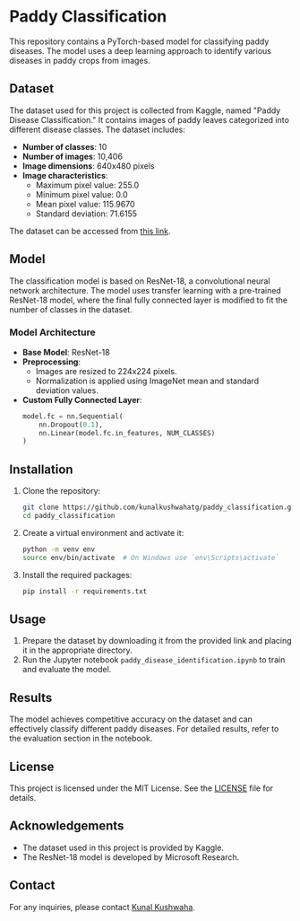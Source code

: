 # Paddy Classification

This repository contains a PyTorch-based model for classifying paddy diseases. The model uses a deep learning approach to identify various diseases in paddy crops from images.

## Dataset

The dataset used for this project is collected from Kaggle, named "Paddy Disease Classification." It contains images of paddy leaves categorized into different disease classes. The dataset includes:
- **Number of classes**: 10
- **Number of images**: 10,406
- **Image dimensions**: 640x480 pixels
- **Image characteristics**:
  - Maximum pixel value: 255.0
  - Minimum pixel value: 0.0
  - Mean pixel value: 115.9670
  - Standard deviation: 71.6155

The dataset can be accessed from [this link](https://www.kaggle.com/competitions/paddy-disease-classification/data).

## Model

The classification model is based on ResNet-18, a convolutional neural network architecture. The model uses transfer learning with a pre-trained ResNet-18 model, where the final fully connected layer is modified to fit the number of classes in the dataset.

### Model Architecture

- **Base Model**: ResNet-18
- **Preprocessing**: 
  - Images are resized to 224x224 pixels.
  - Normalization is applied using ImageNet mean and standard deviation values.
- **Custom Fully Connected Layer**:
    ```python
    model.fc = nn.Sequential(
        nn.Dropout(0.1),
        nn.Linear(model.fc.in_features, NUM_CLASSES)
    )
    ```

## Installation

1. Clone the repository:
    ```sh
    git clone https://github.com/kunalkushwahatg/paddy_classification.git
    cd paddy_classification
    ```

2. Create a virtual environment and activate it:
    ```sh
    python -m venv env
    source env/bin/activate  # On Windows use `env\Scripts\activate`
    ```

3. Install the required packages:
    ```sh
    pip install -r requirements.txt
    ```

## Usage

1. Prepare the dataset by downloading it from the provided link and placing it in the appropriate directory.
2. Run the Jupyter notebook `paddy_disease_identification.ipynb` to train and evaluate the model.

## Results

The model achieves competitive accuracy on the dataset and can effectively classify different paddy diseases. For detailed results, refer to the evaluation section in the notebook.

## License

This project is licensed under the MIT License. See the [LICENSE](LICENSE) file for details.

## Acknowledgements

- The dataset used in this project is provided by Kaggle.
- The ResNet-18 model is developed by Microsoft Research.

## Contact

For any inquiries, please contact [Kunal Kushwaha](mailto:kunalkushwahatg@gmail.com).
